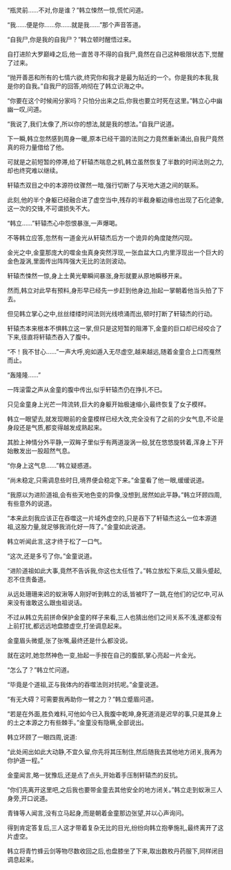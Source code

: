 
“瓶灵前……不对,你是谁？”韩立悚然一惊,慌忙问道。

“我……便是你……你……就是我……”那个声音答道。

“自我尸,你是我的自我尸？”韩立顿时醒悟过来。

自打进阶大罗巅峰之后,他一直苦寻不得的自我尸,竟然在自己这种极限状态下,觉醒了过来。

“抛开善恶和所有的七情六欲,终究你和我才是最为贴近的一个。你是我的本我,我是你的自我。”自我尸的回答,响彻在了韩立识海之中。

“你要在这个时候闹分家吗？只怕分出来之后,你我也要立时死在这里。”韩立心中幽幽一叹,问道。

“我说了,我们太像了,所以你的想法,就是我的想法。”自我尸说道。

下一瞬,韩立忽然感到周身一暖,原本已经干涸的法则之力竟然重新涌出,自我尸竟然真的将力量借给了他。

可就是之前短暂的停滞,给了轩辕杰喘息之机,韩立虽然恢复了半数的时间法则之力,却也终究难以继续。

轩辕杰双目之中的本源符纹骤然一暗,强行切断了与天地大道之间的联系。

此刻,他的半个身躯已经融合进了虚空当中,残存的半截身躯边缘也出现了石化迹象,这一次的交锋,不可谓损失不大。

“韩立……”轩辕杰心中怨恨暴涨,一声爆喝。

不等韩立应答,忽然有一道金光从轩辕杰后方一个诡异的角度陡然闪现。

金光之中,金童那庞大的噬金虫真身突然浮现,一张血盆大口,内里浮现出一个巨大的金色漩涡,里面传出阵阵强大无比的法则波动。

轩辕杰悚然一惊,身上土黄光晕瞬间暴涨,身形就要从原地瞬移开来。

然而,韩立对此早有预料,身形早已经先一步赶到他身边,抬起一掌朝着他当头拍了下去。

但见韩立掌心之中,丝丝缕缕时间法则光线喷涌而出,顿时打断了轩辕杰的行动。

轩辕杰本来根本不惧韩立这一掌,但只是这短暂的阻滞下,金童的巨口却已经咬合了下来,径直将轩辕杰吞入了腹中。

“不！我不甘心……”一声大呼,宛如遁入无尽虚空,越来越远,随着金童合上口而戛然而止。

“轰隆隆……”

一阵滚雷之声从金童的腹中传出,似乎轩辕杰仍在挣扎不已。

只见金童身上光芒一阵流转,巨大的身躯开始极速缩小,最终恢复了女子模样。

韩立一眼望去,就发现眼前的金童模样已经大改,完全没有了之前的少女气息,不论是身段还是气质,都变得越发成熟起来。

其脸上神情分外平静,一双眸子里似乎有两道漩涡一般,犹在悠悠旋转着,浑身上下开始散发出一股超然气息。

“你身上这气息……”韩立疑惑道。

“尚未稳定,只需调息些时日,境界便会稳定下来。”金童看了他一眼,缓缓说道。

“我原以为进阶道祖,会有些天地色变的异像,没想到,居然如此平静。”韩立环顾四周,有些意外的说道。

“本来此刻我应该正在吞噬这一片域外虚空的,只是吞下了轩辕杰这么一位本源道祖,这股力量,就足够我消化好一阵了。”金童如此说道。

韩立听闻此言,这才终于松了一口气。

“这次,还是多亏了你。”金童说道。

“进阶道祖如此大事,竟然不告诉我,你这也太任性了。”韩立放松下来后,又眉头蹙起,忍不住责备道。

从远处珊珊来迟的蚁湫等人刚好听到韩立的话,皆被吓了一跳,在他们的记忆中,可从来没有谁敢这么跟虫祖说话。

不过从韩立先前拼命保护金童的样子来看,三人也猜出他们之间关系不浅,遂都没有上前打扰,都远远地盘膝虚空,打坐调息起来。

金童眉头微蹙,张了张嘴,最终还是什么都没说。

就在这时,她忽然神色一变,抬起一手按在自己的腹部,掌心亮起一片金光。

“怎么了？”韩立忙问道。

“毕竟是个道祖,正与我体内的吞噬法则对抗呢。”金童说道。

“有无大碍？可需要我再助你一臂之力？”韩立蹙眉问道。

“若是在外面,胜负难料,可他如今已入我腹中乾坤,身死道消是迟早的事,只是其身上的土之本源之力有些棘手。”金童没有隐瞒,全部说出。

韩立环顾了一眼四周,说道:

“此处闹出如此大动静,不宜久留,你先将其压制住,然后随我去其他地方闭关,我再为你护道一程。”

金童闻言,略一犹豫后,还是点了点头,开始着手压制轩辕杰的反抗。

“你们先离开这里吧,之后我也要带金童去其他安全的地方闭关。”韩立走到蚁湫三人身旁,开口说道。

青锋等人闻言,没有立马起身,而是朝着金童那边张望,并以心声询问。

得到肯定答复后,三人这才带着复杂无比的目光,纷纷向韩立抱拳施礼,最终离开了这片虚空。

韩立将青竹蜂云剑等物尽数收回之后,也盘膝坐了下来,取出数枚丹药服下,同样闭目调息起来。